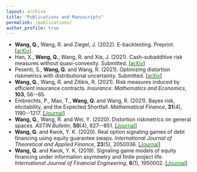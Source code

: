 ```yaml
---
layout: archive
title: "Publications and Manuscripts"
permalink: /publications/
author_profile: true
---
```


* **Wang, Q.**, Wang, R. and Ziegel, J. (2022). E-backtesting. Preprint. [[<span style="color:green">arXiv</span>]](https://arxiv.org/abs/2209.00991).
* Han, X., **Wang, Q.**, Wang, R. and Xia, J. (2021). Cash-subadditive risk measures without quasi-convexity. Submitted. [[<span style="color:green">arXiv</span>]](https://arxiv.org/abs/2110.12198#)
* Pesenti, S., **Wang, Q.** and Wang, R. (2021). Optimizing distortion riskmetrics with distributional uncertainty. Submitted. [[<span style="color:green">arXiv</span>]](http://arxiv.org/abs/2011.04889)
* **Wang, Q.**, Wang, R. and Zitikis, R. (2021). Risk measures induced by efficient insurance contracts. *Insurance: Mathematics and Economics*, **103**, 56--65.
* Embrechts, P., Mao, T., **Wang, Q.** and Wang, R. (2021). Bayes risk, elicitability, and the Expected Shortfall. *Mathematical Finance*, **31**(4), 1190--1217. [[<span style="color:green">Journal</span>]](https://onlinelibrary.wiley.com/doi/full/10.1111/mafi.12313)
* **Wang, Q.**, Wang, R. and Wei, Y.  (2020). Distortion riskmetrics on general spaces. *ASTIN Bulletin*, **50**(4), 827--851. [[<span style="color:green">Journal</span>]](https://doi.org/10.1017/asb.2020.14) 
* **Wang, Q.** and Kwok, Y. K. (2020). Real option signaling games of debt financing using equity guarantee swaps. *International Journal of Theoretical and Applied Finance*, **23**(5), 2050036. [[<span style="color:green">Journal</span>]](https://doi.org/10.1142/S0219024920500363)
* **Wang, Q.** and Kwok, Y. K. (2019). Signaling game models of equity financing under information asymmetry and finite project life. *International Journal of Financial Engineering*, **6**(1), 1950002. [[<span style="color:green">Journal</span>]](https://www.worldscientific.com/doi/10.1142/S2424786319500026)
